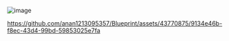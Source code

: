 ![image](https://github.com/anan1213095357/Blueprint/assets/43770875/5acaab80-c03c-463f-9ef5-177901acab0a)


https://github.com/anan1213095357/Blueprint/assets/43770875/9134e46b-f8ec-43d4-99bd-59853025e7fa

